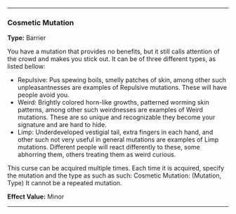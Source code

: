 ___
### Cosmetic Mutation
__Type:__ Barrier

You have a mutation that provides no benefits, but it still calls attention of the crowd and makes you stick out. It can be of three different types, as listed bellow:

- Repulsive: Pus spewing boils, smelly patches of skin, among other such unpleasantnesses are examples of Repulsive mutations. These will have people avoid you.
- Weird: Brightly colored horn-like growths, patterned worming skin patterns, among other such weirdnesses are examples of Weird mutations. These are so unique and recognizable they become your signature and are hard to hide.
- Limp: Underdeveloped vestigial tail, extra fingers in each hand, and other such not very useful in general mutations are examples of Limp mutations. Different people will react differently to these, some abhorring them, others treating them as weird curious.

This curse can be acquired multiple times. Each time it is acquired, specify the mutation and the type as such as such:
Cosmetic Mutation: (Mutation, Type)
It cannot be a repeated mutation.

__Effect Value:__ Minor

___